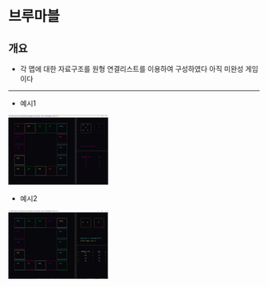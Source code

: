 # 브루마블
개요
--------
* 각 맵에 대한 자료구조를 원형 연결리스트를 이용하여 구성하였다 아직 미완성 게임이다
--------

* 예시1

<img src="image/bluemable.png" hegiht="200px" width="200px">


* 예시2

<img src="image/bluemable2.png" hegiht="200px" width="200px">

